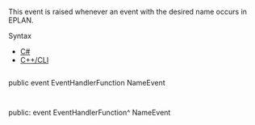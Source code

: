This event is raised whenever an event with the desired name occurs in EPLAN.

Syntax

* [C#](#i-syntax-CS)
* [C++/CLI](#i-syntax-CPP2005)

```
```
public event EventHandlerFunction NameEvent
```
```

```
```
public:
event EventHandlerFunction^ NameEvent
```
```

